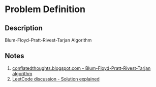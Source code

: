 # Problem Definition

## Description

Blum-Floyd-Pratt-Rivest-Tarjan Algorithm

## Notes

1. [conflatedthoughts.blogspot.com - Blum-Floyd-Pratt-Rivest-Tarjan algorithm](http://conflatedthoughts.blogspot.com/2014/01/blum-floyd-pratt-rivest-tarjan-algorithm.html)
1. [LeetCode discussion - Solution explained](https://leetcode.com/problems/kth-largest-element-in-an-array/discuss/60294/Solution-explained)